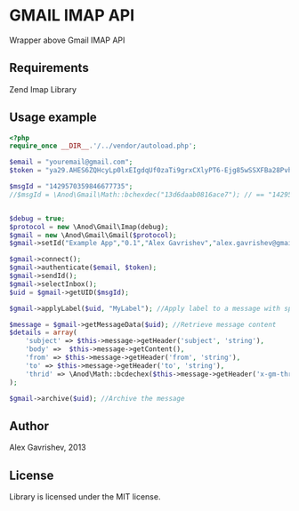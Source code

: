 GMAIL IMAP API
=============================

Wrapper above Gmail IMAP API

## Requirements

Zend Imap Library

## Usage example

```php
<?php
require_once __DIR__.'/../vendor/autoload.php';

$email = "youremail@gmail.com";
$token = "ya29.AHES6ZQHcyLp0lxEIgdqUf0zaTi9grxCXlyPT6-Ejg85wSSXFBa28Pvh";

$msgId = "1429570359846677735";  
//$msgId = \Anod\Gmail\Math::bchexdec("13d6daab0816ace7"); // == "1429570359846677735"


$debug = true;
$protocol = new \Anod\Gmail\Imap(debug);
$gmail = new \Anod\Gmail\Gmail($protocol);
$gmail->setId("Example App","0.1","Alex Gavrishev","alex.gavrishev@gmail.com");

$gmail->connect();
$gmail->authenticate($email, $token);
$gmail->sendId();
$gmail->selectInbox();
$uid = $gmail->getUID($msgId);

$gmail->applyLabel($uid, "MyLabel"); //Apply label to a message with specific UID

$message = $gmail->getMessageData($uid); //Retrieve message content
$details = array(
	'subject' => $this->message->getHeader('subject', 'string'),
	'body' =>  $this->message->getContent(),
	'from' => $this->message->getHeader('from', 'string'),
	'to' => $this->message->getHeader('to', 'string'),
	'thrid' => \Anod\Math::bcdechex($this->message->getHeader('x-gm-thrid', 'string'))
);

$gmail->archive($uid); //Archive the message


```

## Author

Alex Gavrishev, 2013

## License

Library is licensed under the MIT license.